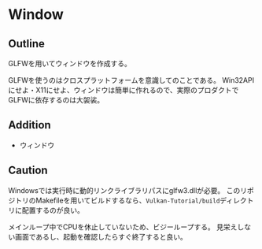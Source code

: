 # Window

## Outline

GLFWを用いてウィンドウを作成する。

GLFWを使うのはクロスプラットフォームを意識してのことである。
Win32APIにせよ・X11にせよ、ウィンドウは簡単に作れるので、実際のプロダクトでGLFWに依存するのは大袈裟。

## Addition

* ウィンドウ

## Caution

Windowsでは実行時に動的リンクライブラリパスにglfw3.dllが必要。
このリポジトリのMakefileを用いてビルドするなら、`Vulkan-Tutorial/build`ディレクトリに配置するのが良い。

メインループ中でCPUを休止していないため、ビジーループする。
見栄えしない画面であるし、起動を確認したらすぐ終了すると良い。
